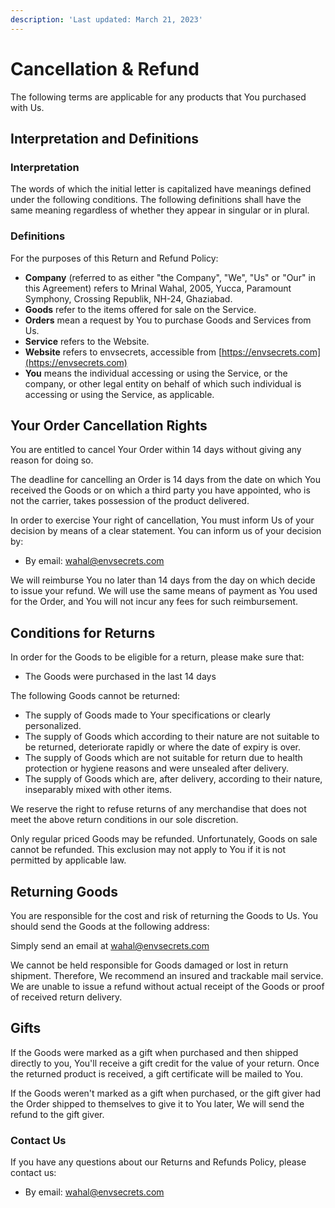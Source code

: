 ```yaml
---
description: 'Last updated: March 21, 2023'
---
```


# Cancellation & Refund

The following terms are applicable for any products that You purchased with Us.

## Interpretation and Definitions

### Interpretation

The words of which the initial letter is capitalized have meanings defined under the following conditions. The following definitions shall have the same meaning regardless of whether they appear in singular or in plural.

### Definitions

For the purposes of this Return and Refund Policy:

* **Company** (referred to as either "the Company", "We", "Us" or "Our" in this Agreement) refers to Mrinal Wahal, 2005, Yucca, Paramount Symphony, Crossing Republik, NH-24, Ghaziabad.
* **Goods** refer to the items offered for sale on the Service.
* **Orders** mean a request by You to purchase Goods and Services from Us.
* **Service** refers to the Website.
* **Website** refers to envsecrets, accessible from [https://envsecrets.com](https://envsecrets.com)
* **You** means the individual accessing or using the Service, or the company, or other legal entity on behalf of which such individual is accessing or using the Service, as applicable.

## Your Order Cancellation Rights

You are entitled to cancel Your Order within 14 days without giving any reason for doing so.

The deadline for cancelling an Order is 14 days from the date on which You received the Goods or on which a third party you have appointed, who is not the carrier, takes possession of the product delivered.

In order to exercise Your right of cancellation, You must inform Us of your decision by means of a clear statement. You can inform us of your decision by:

* By email: wahal@envsecrets.com

We will reimburse You no later than 14 days from the day on which decide to issue your refund. We will use the same means of payment as You used for the Order, and You will not incur any fees for such reimbursement.

## Conditions for Returns

In order for the Goods to be eligible for a return, please make sure that:

* The Goods were purchased in the last 14 days

The following Goods cannot be returned:

* The supply of Goods made to Your specifications or clearly personalized.
* The supply of Goods which according to their nature are not suitable to be returned, deteriorate rapidly or where the date of expiry is over.
* The supply of Goods which are not suitable for return due to health protection or hygiene reasons and were unsealed after delivery.
* The supply of Goods which are, after delivery, according to their nature, inseparably mixed with other items.

We reserve the right to refuse returns of any merchandise that does not meet the above return conditions in our sole discretion.

Only regular priced Goods may be refunded. Unfortunately, Goods on sale cannot be refunded. This exclusion may not apply to You if it is not permitted by applicable law.

## Returning Goods

You are responsible for the cost and risk of returning the Goods to Us. You should send the Goods at the following address:

Simply send an email at wahal@envsecrets.com

We cannot be held responsible for Goods damaged or lost in return shipment. Therefore, We recommend an insured and trackable mail service. We are unable to issue a refund without actual receipt of the Goods or proof of received return delivery.

## Gifts

If the Goods were marked as a gift when purchased and then shipped directly to you, You'll receive a gift credit for the value of your return. Once the returned product is received, a gift certificate will be mailed to You.

If the Goods weren't marked as a gift when purchased, or the gift giver had the Order shipped to themselves to give it to You later, We will send the refund to the gift giver.

### Contact Us

If you have any questions about our Returns and Refunds Policy, please contact us:

* By email: wahal@envsecrets.com
